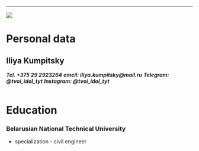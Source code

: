 ***
![](../avatarka.jpg)
# Personal data
## Iliya Kumpitsky
___Tel. +375 29 2923264___
___emeil: iliya.kumpitsky@mail.ru___
___Telegram: @tvoi_idol_tyt___
___Instagram: @tvoi_idol_tyt___
```
```
# Education
### Belarusian National Technical University
* specialization - civil engineer 
```
```
